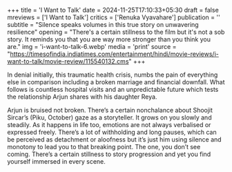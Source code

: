 +++
title = 'I Want to Talk'
date = 2024-11-25T17:10:33+05:30
draft = false
mreviews = ['I Want to Talk']
critics = ['Renuka Vyavahare']
publication = ''
subtitle = "Silence speaks volumes in this true story on unwavering resilience"
opening = "There's a certain stillness to the film but it's not a sob story. It reminds you that you are way more stronger than you think you are."
img = 'i-want-to-talk-6.webp'
media = 'print'
source = "https://timesofindia.indiatimes.com/entertainment/hindi/movie-reviews/i-want-to-talk/movie-review/115540132.cms"
+++

In denial initially, this traumatic health crisis, numbs the pain of everything else in comparison including a broken marriage and financial downfall. What follows is countless hospital visits and an unpredictable future which tests the relationship Arjun shares with his daughter Reya.

Arjun is bruised not broken. There’s a certain nonchalance about Shoojit Sircar’s (Piku, October) gaze as a storyteller. It grows on you slowly and steadily. As it happens in life too, emotions are not always verbalised or expressed freely. There’s a lot of withholding and long pauses, which can be perceived as detachment or aloofness but it’s just him using silence and monotony to lead you to that breaking point. The one, you don’t see coming. There’s a certain stillness to story progression and yet you find yourself immersed in every scene.
